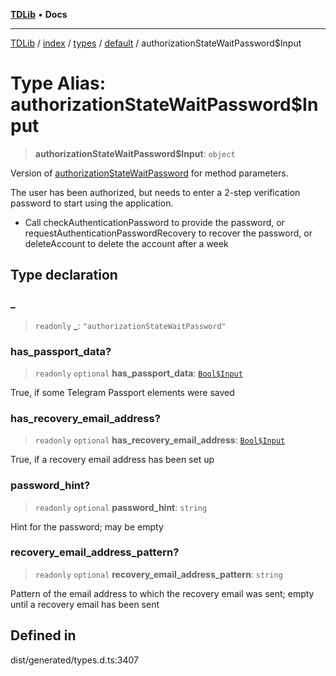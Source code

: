 [**TDLib**](../../../../../../README.md) • **Docs**

***

[TDLib](../../../../../../modules.md) / [index](../../../../../README.md) / [types](../../../README.md) / [default](../README.md) / authorizationStateWaitPassword$Input

# Type Alias: authorizationStateWaitPassword$Input

> **authorizationStateWaitPassword$Input**: `object`

Version of [authorizationStateWaitPassword](authorizationStateWaitPassword.md) for method parameters.

The user has been authorized, but needs to enter a 2-step verification password to start using the application.

- Call checkAuthenticationPassword to provide the password, or requestAuthenticationPasswordRecovery to recover the password, or deleteAccount to delete the account after a week

## Type declaration

### \_

> `readonly` **\_**: `"authorizationStateWaitPassword"`

### has\_passport\_data?

> `readonly` `optional` **has\_passport\_data**: [`Bool$Input`](Bool$Input.md)

True, if some Telegram Passport elements were saved

### has\_recovery\_email\_address?

> `readonly` `optional` **has\_recovery\_email\_address**: [`Bool$Input`](Bool$Input.md)

True, if a recovery email address has been set up

### password\_hint?

> `readonly` `optional` **password\_hint**: `string`

Hint for the password; may be empty

### recovery\_email\_address\_pattern?

> `readonly` `optional` **recovery\_email\_address\_pattern**: `string`

Pattern of the email address to which the recovery email was sent; empty until a recovery email has been sent

## Defined in

dist/generated/types.d.ts:3407
